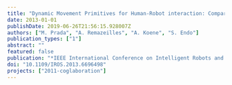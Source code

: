 ```yaml
---
title: "Dynamic Movement Primitives for Human-Robot interaction: Comparison with human behavioral observation"
date: 2013-01-01
publishDate: 2019-06-26T21:56:15.928007Z
authors: ["M. Prada", "A. Remazeilles", "A. Koene", "S. Endo"]
publication_types: ["1"]
abstract: ""
featured: false
publication: "*IEEE International Conference on Intelligent Robots and Systems, IROS'13*"
doi: "10.1109/IROS.2013.6696498"
projects: ["2011-coglaboration"]
---
```

